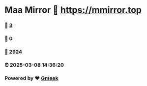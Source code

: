 # Maa Mirror :link: https://mmirror.top 
### :page_facing_up: [3](https://mmirror.top/tag.html) 
### :speech_balloon: 0 
### :hibiscus: 2924 
### :alarm_clock: 2025-03-08 14:36:20 
### Powered by :heart: [Gmeek](https://github.com/Meekdai/Gmeek)
